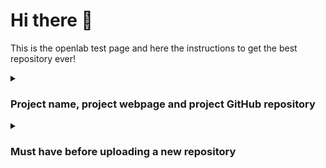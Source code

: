 # Hi there 👋

This is the openlab test page and here the instructions to get the best repository  ever!

<details>
    <summary>  <h3>Project name, project webpage and project GitHub repository </h3> </summary>

- CERN Science for Open Data (CS4OD): [webpage](https://openlab.cern/index.php/project/cern-science-open-data/?target=_blank) and [repository](https://github.com/CERN/CS4OD/?target=_blank)

</details>

<details>
    <summary><h3> Must have before uploading a new repository</h3></summary>

- [ ] your repository has the same name of the project you are working on. If there exists another repository with the same name, it is very likely that the repository for your project already exists. Ask the owner for permision to commit there.  
- [ ] your repository has a `README.md` file. 
- [ ] your repoository has a `licence.md`. Ask your supervisor if you don't know which one.
- [ ] your repository has the .gitignore file. Check [here](https://www.toptal.com/developers/gitignore) which .gitignore file you need for your programming language(s) 
</details>






<!--

**Here are some ideas to get you started:**

🙋‍♀️ A short introduction - what is your organization all about?
🌈 Contribution guidelines - how can the community get involved?
👩‍💻 Useful resources - where can the community find your docs? Is there anything else the community should know?
🍿 Fun facts - what does your team eat for breakfast?
🧙 Remember, you can do mighty things with the power of [Markdown](https://docs.github.com/github/writing-on-github/getting-started-with-writing-and-formatting-on-github/basic-writing-and-formatting-syntax)
-->
